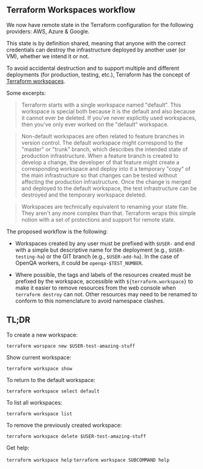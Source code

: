 ## Terraform Workspaces workflow

We now have remote state in the Terraform configuration for the following providers: AWS, Azure & Google.

This state is by definition shared, meaning that anyone with the correct credentials can destroy the infrastructure deployed by another user (or VM), whether we intend it or not.

To avoid accidental destruction and to support multiple and different deployments (for production, testing, etc.), Terraform has the concept of [Terraform workspaces](https://www.terraform.io/docs/language/state/workspaces.html).

Some excerpts:

> Terraform starts with a single workspace named "default". This workspace is special both because it is the default and also because it cannot ever be deleted. If you've never explicitly used workspaces, then you've only ever worked on the "default" workspace.

> Non-default workspaces are often related to feature branches in version control. The default workspace might correspond to the "master" or "trunk" branch, which describes the intended state of production infrastructure. When a feature branch is created to develop a change, the developer of that feature might create a corresponding workspace and deploy into it a temporary "copy" of the main infrastructure so that changes can be tested without affecting the production infrastructure. Once the change is merged and deployed to the default workspace, the test infrastructure can be destroyed and the temporary workspace deleted.

> Workspaces are technically equivalent to renaming your state file. They aren't any more complex than that. Terraform wraps this simple notion with a set of protections and support for remote state.

The proposed workflow is the following:

  - Workspaces created by any user must be prefixed with `$USER-` and end with a simple but descriptive name for the deployment (e.g., `$USER-testing-ha`) or the GIT branch (e.g., `$USER-add-ha`).  In the case of OpenQA workers, it could be `openqa-$TEST_NUMBER`.

  - Where possible, the tags and labels of the resources created must be prefixed by the workspace, accessible with `${terraform.workspace}` to make it easier to remove resources from the web console when `terraform destroy` can not. Other resources may need to be renamed to conform to this nomenclature to avoid namespace clashes.

## TL;DR

To create a new workspace:

`terraform worspace new $USER-test-amazing-stuff`

Show current workspace:

`terraform workspace show`

To return to the default workspace:

`terraform workspace select default`

To list all workspaces:

`terraform workspace list`

To remove the previously created workspace:

`terraform workspace delete $USER-test-amazing-stuff`

Get help:

`terraform workspace help`
`terraform workspace SUBCOMMAND help`
